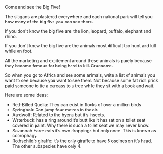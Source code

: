 Come and see the Big Five!

The slogans are plastered everywhere and each national park will tell you how many of the big five you can see there.

If you don't know the big five are: the lion, leopard, buffalo, elephant and rhino.

If you don't know the big five are the animals most difficult too hunt and kill while on foot. 

All the marketing and excitement around these animals is purely because they became famous for being hard to kill. Gruesome. 

So when you go to Africa and see some animals, write a list of animals you want to see because you want to see them. Not because some fat rich prick paid someone to tie a carcass to a tree while they sit with a book and wait.

Here are some ideas:
- Red-Billed Quelia: They can exist in flocks of over a million birds
- Springbok: Can jump four metres in the air.
- Aardwolf: Related to the hyena but it’s insects.
- Waterbuck: has a ring around it’s butt like it has sat on a toilet seat covered in paint. Why there is such a toilet seat we may never know.
- Savannah Hare: eats it’s own droppings but only once. This is known as coprophagy. 
- Rothschild's giraffe: it’s the only giraffe to have 5 oscines on it’s head. The other subspecies have only 4.